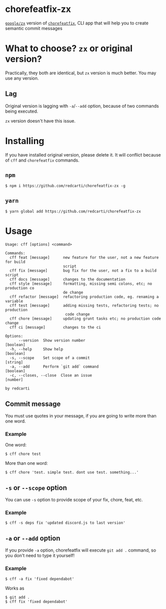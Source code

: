 # chorefeatfix-zx
[`google/zx`](https://github.com/google/zx) version of [`chorefeatfix`](https://github.com/redcarti/chorefeatfix), CLI app that will help you to create semantic commit messages

# What to choose? `zx` or original version?
Practically, they both are identical, but `zx` version is much better. You may use any version.

## Lag
Original version is lagging with `-a`/`--add` option, because of two commands being executed.

`zx` version doesn't have this issue.

# Installing

If you have installed original version, please delete it. It will conflict because of `cff` and `chorefeatfix` commands.

## `npm`

```console
$ npm i https://github.com/redcarti/chorefeatfix-zx -g
```

## `yarn`

```console
$ yarn global add https://github.com/redcarti/chorefeatfix-zx
```

# Usage

```console
Usage: cff [options] <command>

Commands:
  cff feat [message]      new feature for the user, not a new feature for build
                          script
  cff fix [message]       bug fix for the user, not a fix to a build script
  cff docs [message]      changes to the documentation
  cff style [message]     formatting, missing semi colons, etc; no production co
                          de change
  cff refactor [message]  refactoring production code, eg. renaming a variable
  cff test [message]      adding missing tests, refactoring tests; no production
                           code change
  cff chore [message]     updating grunt tasks etc; no production code change
  cff ci [message]        changes to the ci

Options:
      --version  Show version number                                   [boolean]
  -h, --help     Show help                                             [boolean]
  -s, --scope    Set scope of a commit                                  [string]
  -a, --add      Perform `git add` command                             [boolean]
  -c, --closes, --close  Close an issue                                 [number]

by redcarti
```

## Commit message

You must use quotes in your message, if you are going to write more than one word.

### Example

One word:

```console
$ cff chore test
```

More than one word:

```console
$ cff chore 'test. simple test. dont use test. something...'
```

## `-s` or `--scope` option

You can use `-s` option to provide scope of your fix, chore, feat, etc.

### Example

```console
$ cff -s deps fix 'updated discord.js to last version'
```

## `-a` or `--add` option

If you provide `-a` option, chorefeatfix will execute `git add .` command, so you don't need to type it yourself!

### Example

```console
$ cff -a fix 'fixed dependabot'
```

Works as

```console
$ git add .
$ cff fix 'fixed dependabot'
```

